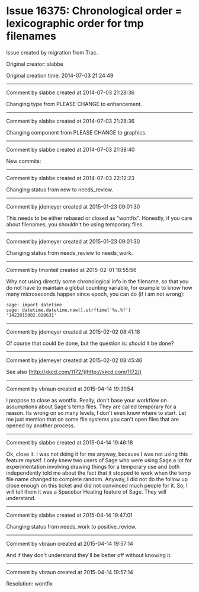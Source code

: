 # Issue 16375: Chronological order = lexicographic order for tmp filenames

Issue created by migration from Trac.

Original creator: slabbe

Original creation time: 2014-07-03 21:24:49




---

Comment by slabbe created at 2014-07-03 21:28:36

Changing type from PLEASE CHANGE to enhancement.


---

Comment by slabbe created at 2014-07-03 21:28:36

Changing component from PLEASE CHANGE to graphics.


---

Comment by slabbe created at 2014-07-03 21:38:40

New commits:


---

Comment by slabbe created at 2014-07-03 22:12:23

Changing status from new to needs_review.


---

Comment by jdemeyer created at 2015-01-23 09:01:30

This needs to be either rebased or closed as "wontfix". Honestly, if you care about filenames, you shouldn't be using temporary files.


---

Comment by jdemeyer created at 2015-01-23 09:01:30

Changing status from needs_review to needs_work.


---

Comment by tmonteil created at 2015-02-01 18:55:56

Why not using directly some chronological info in the filename, so that you do not have to maintain a global counting variable, for example to know how many microseconds happen since epoch, you can do (if i am not wrong):


```
sage: import datetime
sage: datetime.datetime.now().strftime('%s.%f')
'1422815002.028631'
```



---

Comment by jdemeyer created at 2015-02-02 08:41:18

Of course that could be done, but the question is: _should_ it be done?


---

Comment by jdemeyer created at 2015-02-02 08:45:46

See also [http://xkcd.com/1172/](http://xkcd.com/1172/)


---

Comment by vbraun created at 2015-04-14 19:31:54

I propose to close as wontfix. Really, don't base your workflow on assumptions about Sage's temp files. They are called temporary for a reason. Its wrong on so many levels, I don't even know where to start. Let me just mention that on some file systems you can't open files that are opened by another process.


---

Comment by slabbe created at 2015-04-14 19:46:18

Ok, close it. I was not doing it for me anyway, because I was not using this feature myself. I only knew two users of Sage who were using Sage a lot for experimentation involving drawing things for a temporary use and both independently told me about the fact that it stopped to work when the temp file name changed to complete random. Anyway, I did not do the follow up close enough on this ticket and did not convinced much people for it. So, I will tell them it was a Spacebar Heating feature of Sage. They will understand.


---

Comment by slabbe created at 2015-04-14 19:47:01

Changing status from needs_work to positive_review.


---

Comment by vbraun created at 2015-04-14 19:57:14

And if they don't understand they'll be better off without knowing it.


---

Comment by vbraun created at 2015-04-14 19:57:14

Resolution: wontfix
